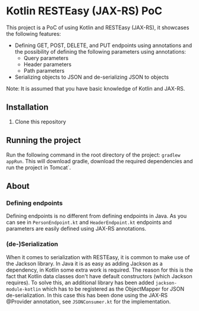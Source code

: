  # Kotlin RESTEasy (JAX-RS) PoC
 This project is a PoC of using Kotlin and RESTEasy (JAX-RS), it showcases the following features:
 * Defining GET, POST, DELETE, and PUT endpoints using annotations 
 and the possibility of defining the following parameters using annotations:
    * Query parameters
    * Header parameters
    * Path parameters
 * Serializing objects to JSON and de-serializing JSON to objects
 
 Note: It is assumed that you have basic knowledge of Kotlin and JAX-RS.
 
## Installation
 1. Clone this repository

## Running the project
Run the following command in the root directory of the project: `gradlew appRun`. This will download gradle, download the required dependencies and run the project in Tomcat`.

## About

### Defining endpoints
Defining endpoints is no different from defining endpoints in Java. As you can see in `PersonEndpoint.kt` and `HeaderEndpoint.kt` endpoints and parameters are easily defined using JAX-RS annotations.

### (de-)Serialization
When it comes to serialization with RESTEasy, it is common to make use of the Jackson library. In Java it is as easy as adding Jackson as a dependency, in Kotlin some extra work is required. 
The reason for this is the fact that Kotlin data classes don't have default constructors (which Jackson requires). 
To solve this, an additional library has been added `jackson-module-kotlin` which has to be registered as the ObjectMapper for JSON de-serialization. In this case this has been done using the JAX-RS @Provider annotation, see `JSONConsumer.kt` for the implementation.

 

 
 
 
  
 
 